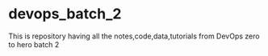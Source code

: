 # devops_batch_2
This is repository having all the notes,code,data,tutorials from DevOps zero to hero batch 2
